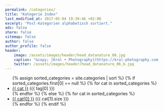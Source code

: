 ```yaml
---
permalink: /categories/
title: "Kategorie Index"
last_modified_at: 2017-05-04 19:39:46 +02:00 
excerpt: "Post-Kategorien alphabetisch sortiert."
ads: false
share: false
sitemap: false
author: false
author_profile: false 
header:
    image: /assets/images/header/head_datanature_06.jpg
    caption: "&copy; [Kral • Photography](https://kral-photography.com)"
    twitter: /assets/images/header/head_datanature_06_b.jpg
---
```


<ul class="tag__list">
{% assign sorted_categories = site.categories | sort %}
  {% if sorted_categories.first[0] == null %}
    {% for cat in sorted_categories %}
      <li><a href="{{ site.url }}/category/{{ cat | replace:' ','-' | downcase }}/" class="tag__item"><span class="tag__name">{{ cat }}</span></a> <span class="tag__count">({{ tag[0] }})</span></li>
    {% endfor %}
  {% else %}
    {% for cat in sorted_categories %}
      <li><a href="{{ site.url }}/category/{{ cat[0] | replace:' ','-' | downcase }}/" class="tag__item"><span class="tag__name">{{ cat[0] }}</span></a> <span class="tag__count">({{ cat[1].size }})</span></li>
    {% endfor %}
  {% endif %}
</ul>
